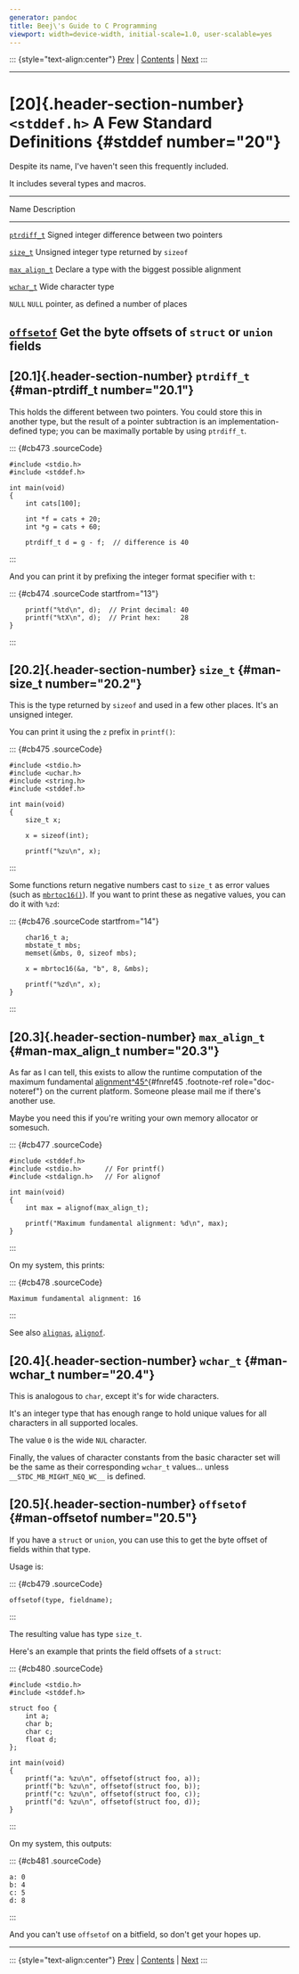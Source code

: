 ```yaml
---
generator: pandoc
title: Beej\'s Guide to C Programming
viewport: width=device-width, initial-scale=1.0, user-scalable=yes
---
```


::: {style="text-align:center"}
[Prev](stdbool.html) \| [Contents](index.html) \| [Next](stdint.html)
:::

------------------------------------------------------------------------

# [20]{.header-section-number} `<stddef.h>` A Few Standard Definitions {#stddef number="20"}

Despite its name, I've haven't seen this frequently included.

It includes several types and macros.

  ---------------------------------------------------------------------------------------------------
  Name                                           Description
  ---------------------------------------------- ----------------------------------------------------
  [`ptrdiff_t`](stddef.html#man-ptrdiff_t)       Signed integer difference between two pointers

  [`size_t`](stddef.html#man-size_t)             Unsigned integer type returned by `sizeof`

  [`max_align_t`](stddef.html#man-max_align_t)   Declare a type with the biggest possible alignment

  [`wchar_t`](stddef.html#man-wchar_t)           Wide character type

  `NULL`                                         `NULL` pointer, as defined a number of places

  [`offsetof`](stddef.html#man-offsetof)         Get the byte offsets of `struct` or `union` fields
  ---------------------------------------------------------------------------------------------------

## [20.1]{.header-section-number} `ptrdiff_t` {#man-ptrdiff_t number="20.1"}

This holds the different between two pointers. You could store this in another type, but the result of a pointer subtraction is an implementation-defined type; you can be maximally portable by using `ptrdiff_t`.

::: {#cb473 .sourceCode}
``` {.sourceCode .numberSource .c .numberLines}
#include <stdio.h>
#include <stddef.h>

int main(void)
{
    int cats[100];

    int *f = cats + 20;
    int *g = cats + 60;

    ptrdiff_t d = g - f;  // difference is 40
```
:::

And you can print it by prefixing the integer format specifier with `t`:

::: {#cb474 .sourceCode startfrom="13"}
``` {.sourceCode .numberSource .c .numberLines}
    printf("%td\n", d);  // Print decimal: 40
    printf("%tX\n", d);  // Print hex:     28
}
```
:::

## [20.2]{.header-section-number} `size_t` {#man-size_t number="20.2"}

This is the type returned by `sizeof` and used in a few other places. It's an unsigned integer.

You can print it using the `z` prefix in `printf()`:

::: {#cb475 .sourceCode}
``` {.sourceCode .numberSource .c .numberLines}
#include <stdio.h>
#include <uchar.h>
#include <string.h>
#include <stddef.h>

int main(void)
{
    size_t x;

    x = sizeof(int);

    printf("%zu\n", x);
```
:::

Some functions return negative numbers cast to `size_t` as error values (such as [`mbrtoc16()`](uchar.html#man-mbrtoc16)). If you want to print these as negative values, you can do it with `%zd`:

::: {#cb476 .sourceCode startfrom="14"}
``` {.sourceCode .numberSource .c .numberLines}
    char16_t a;
    mbstate_t mbs;
    memset(&mbs, 0, sizeof mbs);

    x = mbrtoc16(&a, "b", 8, &mbs);

    printf("%zd\n", x);
}
```
:::

## [20.3]{.header-section-number} `max_align_t` {#man-max_align_t number="20.3"}

As far as I can tell, this exists to allow the runtime computation of the maximum fundamental [alignment](https://en.wikipedia.org/wiki/Data_structure_alignment)[^45^](footnotes.html#fn45){#fnref45 .footnote-ref role="doc-noteref"} on the current platform. Someone please mail me if there's another use.

Maybe you need this if you're writing your own memory allocator or somesuch.

::: {#cb477 .sourceCode}
``` {.sourceCode .numberSource .c .numberLines}
#include <stddef.h>
#include <stdio.h>      // For printf()
#include <stdalign.h>   // For alignof

int main(void)
{
    int max = alignof(max_align_t);

    printf("Maximum fundamental alignment: %d\n", max);
}
```
:::

On my system, this prints:

::: {#cb478 .sourceCode}
``` {.sourceCode .default}
Maximum fundamental alignment: 16
```
:::

See also [`alignas`](stdalign.html#man-alignas), [`alignof`](stdalign.html#man-alignof).

## [20.4]{.header-section-number} `wchar_t` {#man-wchar_t number="20.4"}

This is analogous to `char`, except it's for wide characters.

It's an integer type that has enough range to hold unique values for all characters in all supported locales.

The value `0` is the wide `NUL` character.

Finally, the values of character constants from the basic character set will be the same as their corresponding `wchar_t` values... unless `__STDC_MB_MIGHT_NEQ_WC__` is defined.

## [20.5]{.header-section-number} `offsetof` {#man-offsetof number="20.5"}

If you have a `struct` or `union`, you can use this to get the byte offset of fields within that type.

Usage is:

::: {#cb479 .sourceCode}
``` {.sourceCode .c}
offsetof(type, fieldname);
```
:::

The resulting value has type `size_t`.

Here's an example that prints the field offsets of a `struct`:

::: {#cb480 .sourceCode}
``` {.sourceCode .numberSource .c .numberLines}
#include <stdio.h>
#include <stddef.h>

struct foo {
    int a;
    char b;
    char c;
    float d;
};

int main(void)
{
    printf("a: %zu\n", offsetof(struct foo, a));
    printf("b: %zu\n", offsetof(struct foo, b));
    printf("c: %zu\n", offsetof(struct foo, c));
    printf("d: %zu\n", offsetof(struct foo, d));
}
```
:::

On my system, this outputs:

::: {#cb481 .sourceCode}
``` {.sourceCode .default}
a: 0
b: 4
c: 5
d: 8
```
:::

And you can't use `offsetof` on a bitfield, so don't get your hopes up.

------------------------------------------------------------------------

::: {style="text-align:center"}
[Prev](stdbool.html) \| [Contents](index.html) \| [Next](stdint.html)
:::
